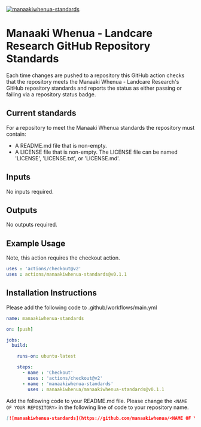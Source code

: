 [![manaakiwhenua-standards](https://github.com/manaakiwhenua/manaakiwhenua-standards/workflows/manaakiwhenua-standards/badge.svg)](https://github.com/manaakiwhenua/manaakiwhenua-standards)

# Manaaki Whenua - Landcare Research GitHub Repository Standards

Each time changes are pushed to a repository this GitHub action checks that the repository meets the Manaaki Whenua - Landcare Research's GitHub repository standards and reports the status as either passing or failing via a repository status badge.

## Current standards

For a repository to meet the Manaaki Whenua standards the repository must contain:

* A README.md file that is non-empty.
* A LICENSE file that is non-empty.  The LICENSE file can be named 'LICENSE', 'LICENSE.txt', or 'LICENSE.md'.

## Inputs

No inputs required.

## Outputs

No outputs required.

## Example Usage

Note, this action requires the checkout action.

```yaml
uses : 'actions/checkout@v2'
uses : actions/manaakiwhenua-standards@v0.1.1
```

## Installation Instructions

Please add the following code to .github/workflows/main.yml

```yaml
name: manaakiwhenua-standards

on: [push]

jobs:
  build:

    runs-on: ubuntu-latest

    steps:
      - name : 'Checkout'
        uses : 'actions/checkout@v2'
      - name : 'manaakiwhenua-standards'
        uses : manaakiwhenua/manaakiwhenua-standards@v0.1.1
```

Add the following code to your README.md file.  Please change the `<NAME OF YOUR REPOSITORY>` in the following line of code to your repository name.

```markdown
[![manaakiwhenua-standards](https://github.com/manaakiwhenua/<NAME OF YOUR REPOSITORY>/workflows/manaakiwhenua-standards/badge.svg)](https://github.com/manaakiwhenua/manaakiwhenua-standards)
```
